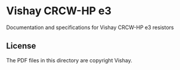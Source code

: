 # Vishay CRCW-HP e3

Documentation and specifications for Vishay CRCW-HP e3 resistors

## License

The PDF files in this directory are copyright Vishay.
